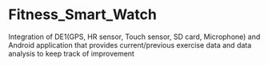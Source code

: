 # Fitness_Smart_Watch
Integration of DE1(GPS, HR sensor, Touch sensor, SD card, Microphone) and Android application that provides current/previous exercise data and data analysis to keep track of improvement
